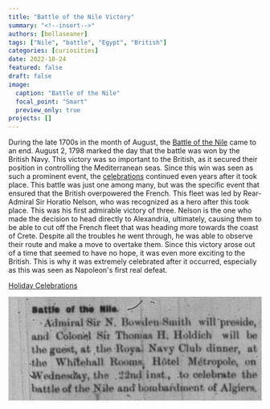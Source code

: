 ```yaml
---
title: "Battle of the Nile Victory"
summary: "<!--insert-->"
authors: [bellaseaner]
tags: ["Nile", "battle", "Egypt", "British"]
categories: [curiosities]
date: 2022-10-24
featured: false
draft: false
image:
  caption: "Battle of the Nile"
  focal_point: "Smart"
  preview_only: true
projects: []
---
```

During the late 1700s in the month of August, the [Battle of the Nile](http://www.historyofwar.org/articles/battles_nile.html) came to an end. August 2, 1798 marked the day that the battle was won by the British Navy. This victory was so important to the British, as it secured their position in controlling the Mediterranean seas. Since this win was seen as such a prominent event, the [celebrations](https://www.rct.uk/collection/810503/admiral-nelson-recreating-with-his-brave-tars-after-the-glorious-battle-of-the) continued even years after it took place. This battle was just one among many, but was the specific event that ensured that the British overpowered the French. This fleet was led by Rear-Admiral Sir Horatio Nelson, who was recognized as a hero after this took place. This was his first admirable victory of three. Nelson is the one who made the decision to head directly to Alexandria, ultimately, causing them to be able to cut off the French fleet that was heading more towards the coast of Crete. Despite all the troubles he went through, he was able to observe their route and make a move to overtake them. Since this victory arose out of a time that seemed to have no hope, it was even more exciting to the British. This is why it was extremely celebrated after it occurred, especially as this was seen as Napoleon's first real defeat. 

[Holiday Celebrations](https://babel.hathitrust.org/cgi/pt?id=aeu.ark:/13960/t11n9db6p&view=1up&seq=18)

![Article](article.png)



